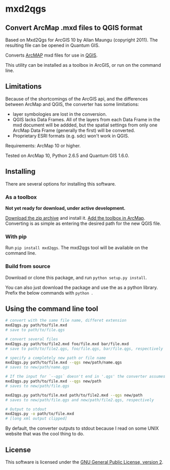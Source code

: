 # mxd2qgs
## Convert ArcMap .mxd files to QGIS format

Based on Mxd2Qgs for ArcGIS 10 by Allan Maungu (copyright 2011).
The resulting file can be opened in Quantum GIS.

Converts [ArcMAP](http://www.esri.com/software/arcgis) mxd files for use in [QGIS](http://qgis.com).

This utility can be installed as a toolbox in ArcGIS, or run on the command line.

## Limitations
Because of the shortcomings of the ArcGIS api, and the differences between ArcMap and QGIS, the converter has some limitations:
* layer symbologies are lost in the conversion.
* QGIS lacks Data Frames. All of the layers from each Data Frame in the mxd document will be addded, but the spatial settings from only one ArcMap Data Frame (generally the first) will be converted.
* Proprietary ESRI formats (e.g. sdc) won't work in QGIS.

Requirements: ArcMap 10 or higher.

Tested on ArcMap 10, Python 2.6.5 and Quantum GIS 1.6.0.

## Installing

There are several options for installing this software.

### As a toolbox

**Not yet ready for download, under active development.**

[Download the zip archive](https://github.com/fitnr/mxd2qgs/archive/master.zip) and install it. [Add the toolbox in ArcMap](http://webhelp.esri.com/arcgisdesktop/9.3/index.cfm?TopicName=Basic_toolbox_management). Converting is as simple as entering the desired path for the new QGIS file.

### With pip

Run `pip install mxd2qgs`. The mxd2qgs tool will be available on the command line.

### Build from source

Download or clone this package, and run `python setup.py install`.

You can also just download the package and use the as a python library. Prefix the below commands with `python `.

## Using the command line tool

```bash
# convert with the same file name, differet extension
mxd2qgs.py path/to/file.mxd
# save to path/to/file.qgs

# convert several files
mxd2qgs.py path/to/file2.mxd foo/file.mxd bar/file.mxd
# save to path/to/file2.qgs, foo/file.qgs, bar/file.qgs, respectively

# specify a completely new path or file name
mxd2qgs.py path/to/file.mxd --qgs new/path/name.qgs
# saves to new/path/name.qgs

# If the input for `--qgs` doesn't end in '.qgs' the converter assumes you're giving a path
mxd2qgs.py path/to/file.mxd --qgs new/path
# saves to new/path/file.qgs

mxd2qgs.py path/to/file.mxd path/to/file2.mxd --qgs new/path
# saves to new/path/file.qgs and new/path/file2.qgs, respectively

# Output to stdout
mxd2qgs.py -o path/to/file.mxd
# [long xml output clipped]
````

By default, the converter outputs to stdout because I read on some UNIX website that was the cool thing to do.

## License

This software is licensed under the [GNU General Public License, version 2](http://www.gnu.org/licenses/gpl-2.0.html).